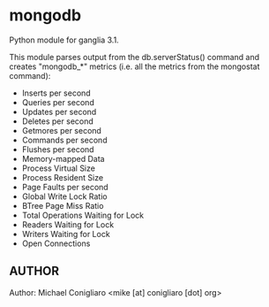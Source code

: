 mongodb
===============

Python module for ganglia 3.1.

This module parses output from the db.serverStatus() command and creates
"mongodb_*" metrics (i.e. all the metrics from the mongostat command):

 * Inserts per second
 * Queries per second
 * Updates per second
 * Deletes per second
 * Getmores per second
 * Commands per second
 * Flushes per second
 * Memory-mapped Data
 * Process Virtual Size
 * Process Resident Size
 * Page Faults per second
 * Global Write Lock Ratio
 * BTree Page Miss Ratio
 * Total Operations Waiting for Lock
 * Readers Waiting for Lock
 * Writers Waiting for Lock
 * Open Connections

## AUTHOR

Author: Michael Conigliaro &lt;mike [at] conigliaro [dot] org&gt;
